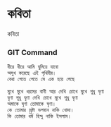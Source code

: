 # কবিতা
কবিতা


### GIT Command
```git_command
ধীরে ধীরে আমি ঘুমিয়ে যাবো
অসুখ করেছে এই পৃথিবীর।
বেথা পেতে পেতে সে এক হয়ে গেছে 
```
```git_command
মুখে মুখে ধরমের বানী আর দেখি চোখে মুখে শুধু ঘৃণা
ঘৃণা শুধু ঘৃণা দেখি চোখে মুখে শুধু ঘৃণা
অমাকে ঘৃণা তোমাকে ঘৃণা।
কে তোমার স্র্রষ্টা ভগবান নাকি খোদা।
কি তোমার ধর্ম হিন্দু নাকি ইসলাম।
```